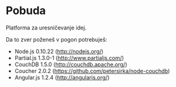 Pobuda
======

Platforma za uresničevanje idej.


Da to zver poženeš v pogon potrebuješ:
* Node.js 0.10.22 (http://nodejs.org/)
* Partial.js 1.3.0-1 (http://www.partialjs.com/)
* CouchDB 1.5.0 (http://couchdb.apache.org/)
* Coucher 2.0.2 (https://github.com/petersirka/node-couchdb)
* Angular.js 1.2.4 (http://angularjs.org/)